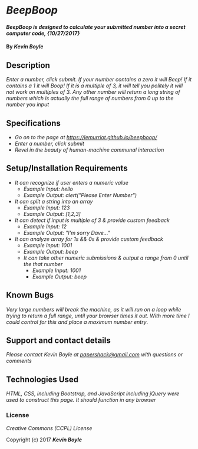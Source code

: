 # _BeepBoop_

#### _BeepBoop is designed to calculate your submitted number into a secret computer code, {10/27/2017}_

#### By _**Kevin Boyle**_

## Description

_Enter a number, click submit. If your number contains a zero it will Beep! If it contains a 1 it will Boop! If it is a multiple of 3, it will tell you politely it will not work on multiples of 3. Any other number will return a long string of numbers which is actually the full range of numbers from 0 up to the number you input_

## Specifications

* _Go on to the page at https://lemurriot.github.io/beepboop/_
* _Enter a number, click submit_
* _Revel in the beauty of human-machine communal interaction_

## Setup/Installation Requirements

* _It can recognize if user enters a numeric value_
  * _Example Input: hello_
  * _Example Output: alert("Please Enter Number")_
* _It can split a string into an array_
  * _Example Input: 123_
  * _Example Output: [1,2,3]_
* _It can detect if input is multiple of 3 & provide custom feedback_
  * _Example Input: 12_
  * _Example Output: "I'm sorry Dave..."_
* _It can analyze array for 1s && 0s & provide custom feedback_
  * _Example Input: 1001_
  * _Example Output: beep_
  * _It can take other numeric submissions & output a range from 0 until the that number_
    * _Example Input: 1001_
    * _Example Output: beep_


## Known Bugs

_Very large numbers will break the machine, as it will run on a loop while trying to return a full range, until your browser times it out. With more time I could control for this and place a maximum number entry_.

## Support and contact details

_Please contact Kevin Boyle at papershack@gmail.com with questions or comments_

## Technologies Used

_HTML, CSS, including Bootstrap, and JavaScript including jQuery were used to construct this page. It should function in any browser_

### License

*Creative Commons (CCPL) License*

Copyright (c) 2017 **_Kevin Boyle_**
